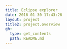 ```yaml
---
title: Eclipse explorer
date: 2016-01-30 17:43:26
layout: project
title2: project.overview
gh:
  type: get_contents
  path: README.md
---
```


